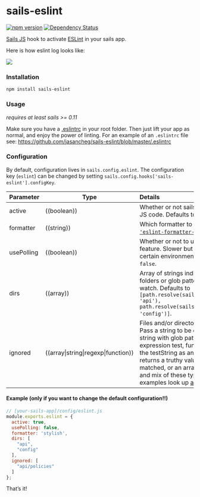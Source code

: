 # sails-eslint
[![npm version](https://badge.fury.io/js/sails-eslint.svg)](https://npmjs.org/package/sails-eslint) [![Dependency Status](https://img.shields.io/david/jasancheg/sails-eslint.svg?style=flat)](https://david-dm.org/jasancheg/sails-eslint)

[Sails JS](http://sailsjs.org) hook to activate [ESLint](http://eslint.org/) in your sails app.


Here is how eslint log looks like:

![](https://github.com/jasancheg/sails-eslint/blob/master/assets/pic.png)

### Installation

`npm install sails-eslint`

### Usage
*requires at least sails >= 0.11*

Make sure you have a [.eslintrc](http://eslint.org/docs/user-guide/configuring) in your root folder. Then just lift your app as normal, and enjoy the power of linting. For an example of an `.eslintrc` file see: https://github.com/jasancheg/sails-eslint/blob/master/.eslintrc

### Configuration

By default, configuration lives in `sails.config.eslint`.  The configuration key (`eslint`) can be changed by setting `sails.config.hooks['sails-eslint'].configKey`.

Parameter      | Type                | Details
-------------- | ------------------- |:---------------------------------
active       | ((boolean)) | Whether or not sails should lint your JS code.  Defaults to `true`.
formatter   | ((string)) | Which formatter to use.  Defaults to [`'eslint-formatter-pretty'`](https://github.com/sindresorhus/eslint-formatter-pretty).
usePolling    | ((boolean)) | Whether or not to use the polling feature. Slower but necessary for certain environments. Defaults to `false`.
dirs          | ((array)) | Array of strings indicating Which folders or glob patterns to lint and watch.  Defaults to `[path.resolve(sails.config.appPath, 'api'), path.resolve(sails.config.appPath, 'config')]`.
ignored       | ((array\|string\|regexp\|function)) |  Files and/or directories to be ignored. Pass a string to be directly matched, string with glob patterns, regular expression test, function that takes the testString as an argument and returns a truthy value if it should be matched, or an array of any number and mix of these types. For more examples look up [anymatch docs](https://github.com/es128/anymatch).


#### Example (only if you want to change the default configuration!!)

```javascript
// [your-sails-app]/config/eslint.js
module.exports.eslint = {
  active: true,
  usePolling: false,
  formatter: 'stylish',
  dirs: [
    "api",
    "config"
  ],
  ignored: [
    "api/policies"
  ]
};

```

That&rsquo;s it!
